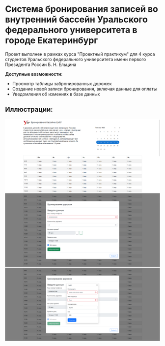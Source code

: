 # Система бронирования записей во внутренний бассейн Уральского федерального университета в городе Екатеринбург
Проект выполнен в рамках курса "Проектный практикум" для 4 курса студентов Уральского федерального университета имени первого Президента России Б. Н. Ельцина

**Доступные возможности**:
* Просмотр таблицы забронированных дорожек
* Создание новой записи бронирования, включая данные для оплаты
* Уведомления об измениях в базе данных

## Иллюстрации:
![Main](https://raw.githubusercontent.com/CatDevelop/URFU-pool-booking/main/frontend/src/img/Demo1.png "URFU-pool-booking")
![Book](https://raw.githubusercontent.com/CatDevelop/URFU-pool-booking/main/frontend/src/img/Demo2.png "URFU-pool-booking")
![CardInput](https://raw.githubusercontent.com/CatDevelop/URFU-pool-booking/main/frontend/src/img/Demo3.png "URFU-pool-booking")

